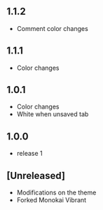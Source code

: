 ## 1.1.2 
- Comment color changes 

## 1.1.1
- Color changes

## 1.0.1
- Color changes
- White when unsaved tab

## 1.0.0
- release 1 

## [Unreleased]
- Modifications on the theme
- Forked Monokai Vibrant 
